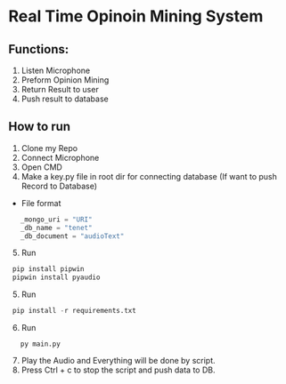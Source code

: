 # Real Time Opinoin Mining System

## Functions:

1. Listen Microphone
2. Preform Opinion Mining
3. Return Result to user
4. Push result to database

## How to run

1. Clone my Repo
2. Connect Microphone
3. Open CMD
4. Make a key.py file in root dir for connecting database (If want to push Record to Database)

- File format

```python
   _mongo_uri = "URI"
   _db_name = "tenet"
   _db_document = "audioText"
```

5. Run

```python
 pip install pipwin
 pipwin install pyaudio
```

5. Run

```python
 pip install -r requirements.txt
```

6. Run 
```pyhton
   py main.py
```
7. Play the Audio and Everything will be done by script.
8. Press Ctrl + c to stop the script and push data to DB.

